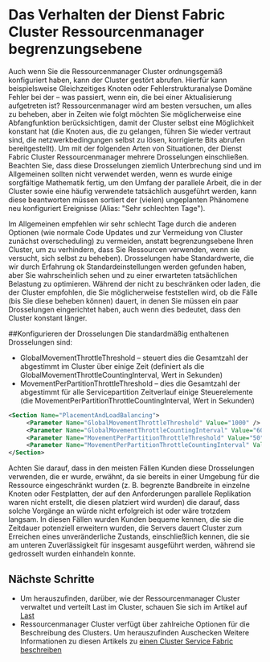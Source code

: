 <properties
   pageTitle="Im Dienst Fabric Cluster Ressourcenmanager begrenzungsebene | Microsoft Azure"
   description="Sie lernen, wie Drosselungen bereitgestellten vom Dienst Fabric Cluster Ressource-Manager konfigurieren."
   services="service-fabric"
   documentationCenter=".net"
   authors="masnider"
   manager="timlt"
   editor=""/>

<tags
   ms.service="Service-Fabric"
   ms.devlang="dotnet"
   ms.topic="article"
   ms.tgt_pltfrm="NA"
   ms.workload="NA"
   ms.date="08/19/2016"
   ms.author="masnider"/>


# <a name="throttling-the-behavior-of-the-service-fabric-cluster-resource-manager"></a>Das Verhalten der Dienst Fabric Cluster Ressourcenmanager begrenzungsebene
Auch wenn Sie die Ressourcenmanager Cluster ordnungsgemäß konfiguriert haben, kann der Cluster gestört abrufen. Hierfür kann beispielsweise Gleichzeitiges Knoten oder Fehlerstrukturanalyse Domäne Fehler bei der – was passiert, wenn ein, die bei einer Aktualisierung aufgetreten ist? Ressourcenmanager wird am besten versuchen, um alles zu beheben, aber in Zeiten wie folgt möchten Sie möglicherweise eine Abfangfunktion berücksichtigen, damit der Cluster selbst eine Möglichkeit konstant hat (die Knoten aus, die zu gelangen, führen Sie wieder vertraut sind, die netzwerkbedingungen selbst zu lösen, korrigierte Bits abrufen bereitgestellt). Um mit der folgenden Arten von Situationen, der Dienst Fabric Cluster Ressourcenmanager mehrere Drosselungen einschließen. Beachten Sie, dass diese Drosselungen ziemlich Unterbrechung sind und im Allgemeinen sollten nicht verwendet werden, wenn es wurde einige sorgfältige Mathematik fertig, um den Umfang der parallele Arbeit, die in der Cluster sowie eine häufig verwendete tatsächlich ausgeführt werden, kann diese beantworten müssen sortiert der (vielen) ungeplanten Phänomene neu konfiguriert Ereignisse (Alias: "Sehr schlechten Tage").

Im Allgemeinen empfehlen wir sehr schlecht Tage durch die anderen Optionen (wie normale Code Updates und zur Vermeidung von Cluster zunächst overscheduling) zu vermeiden, anstatt begrenzungsebene Ihren Cluster, um zu verhindern, dass Sie Ressourcen verwenden, wenn sie versucht, sich selbst zu beheben). Drosselungen habe Standardwerte, die wir durch Erfahrung ok Standardeinstellungen werden gefunden haben, aber Sie wahrscheinlich sehen und zu einer erwarteten tatsächlichen Belastung zu optimieren. Während der nicht zu beschränken oder laden, die der Cluster empfohlen, die Sie möglicherweise feststellen wird, ob die Fälle (bis Sie diese beheben können) dauert, in denen Sie müssen ein paar Drosselungen eingerichtet haben, auch wenn dies bedeutet, dass den Cluster konstant länger.

##<a name="configuring-the-throttles"></a>Konfigurieren der Drosselungen
Die standardmäßig enthaltenen Drosselungen sind:

-   GlobalMovementThrottleThreshold – steuert dies die Gesamtzahl der abgestimmt im Cluster über einige Zeit (definiert als die GlobalMovementThrottleCountingInterval, Wert in Sekunden)
-   MovementPerPartitionThrottleThreshold – dies die Gesamtzahl der abgestimmt für alle Servicepartition Zeitverlauf einige Steuerelemente (die MovementPerPartitionThrottleCountingInterval, Wert in Sekunden)

``` xml
<Section Name="PlacementAndLoadBalancing">
     <Parameter Name="GlobalMovementThrottleThreshold" Value="1000" />
     <Parameter Name="GlobalMovementThrottleCountingInterval" Value="600" />
     <Parameter Name="MovementPerPartitionThrottleThreshold" Value="50" />
     <Parameter Name="MovementPerPartitionThrottleCountingInterval" Value="600" />
</Section>
```

Achten Sie darauf, dass in den meisten Fällen Kunden diese Drosselungen verwenden, die er wurde, erwähnt, da sie bereits in einer Umgebung für die Ressource eingeschränkt wurden (z. B. begrenzte Bandbreite in einzelne Knoten oder Festplatten, der auf den Anforderungen parallele Replikation waren nicht erstellt, die diesen platziert wird wurden) die darauf, dass solche Vorgänge an würde nicht erfolgreich ist oder wäre trotzdem langsam.  In diesen Fällen wurden Kunden bequeme kennen, die sie die Zeitdauer potenziell erweitern wurden, die Servers dauert Cluster zum Erreichen eines unveränderliche Zustands, einschließlich kennen, die sie am unteren Zuverlässigkeit für insgesamt ausgeführt werden, während sie gedrosselt wurden einhandeln konnte.

## <a name="next-steps"></a>Nächste Schritte
- Um herauszufinden, darüber, wie der Ressourcenmanager Cluster verwaltet und verteilt Last im Cluster, schauen Sie sich im Artikel auf [Last](service-fabric-cluster-resource-manager-balancing.md)
- Ressourcenmanager Cluster verfügt über zahlreiche Optionen für die Beschreibung des Clusters. Um herauszufinden Auschecken Weitere Informationen zu diesen Artikels zu [einen Cluster Service Fabric beschreiben](service-fabric-cluster-resource-manager-cluster-description.md)
